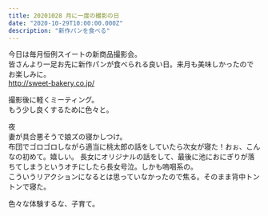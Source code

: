 ```yaml
---
title: 20201028 月に一度の撮影の日
date: "2020-10-29T10:00:00.000Z"
description: "新作パンを食べる"
---
```


今日は毎月恒例スイートの新商品撮影会。  
皆さんより一足お先に新作パンが食べられる良い日。来月も美味しかったのでお楽しみに。  
http://sweet-bakery.co.jp/

撮影後に軽くミーティング。  
もう少し良くするために色々と。

夜  
妻が具合悪そうで娘ズの寝かしつけ。  
布団でゴロゴロしながら適当に桃太郎の話をしていたら次女が寝た！おぉ、こんなの初めて。嬉しい。
長女にオリジナルの話をして、最後に池におにぎりが落ちてしまうというオチにしたら長女号泣。しかも嗚咽系の。  
こういうリアクションになるとは思っていなかったので焦る。そのまま背中トントンで寝た。

色々な体験するな、子育て。